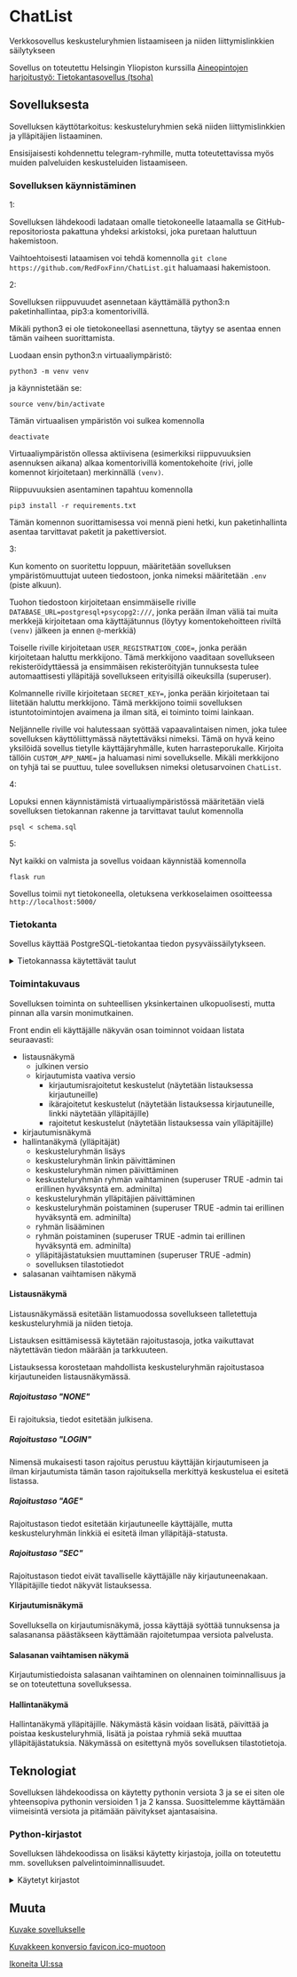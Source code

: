 # ChatList

Verkkosovellus keskusteluryhmien listaamiseen ja niiden liittymislinkkien säilytykseen

Sovellus on toteutettu Helsingin Yliopiston kurssilla [Aineopintojen harjoitustyö: Tietokantasovellus (tsoha)](https://studies.helsinki.fi/opintotarjonta/cur/hy-opt-cur-2223-2e32cd2f-c204-4e8d-8233-b652d7194713)

## Sovelluksesta

Sovelluksen käyttötarkoitus: keskusteluryhmien sekä niiden liittymislinkkien ja ylläpitäjien listaaminen.

Ensisijaisesti kohdennettu telegram-ryhmille, mutta toteutettavissa myös muiden palveluiden keskusteluiden listaamiseen.

### Sovelluksen käynnistäminen

1:

Sovelluksen lähdekoodi ladataan omalle tietokoneelle lataamalla se GitHub-repositoriosta pakattuna yhdeksi arkistoksi, joka puretaan haluttuun hakemistoon.

Vaihtoehtoisesti lataamisen voi tehdä komennolla `git clone https://github.com/RedFoxFinn/ChatList.git` haluamaasi hakemistoon.


2:

Sovelluksen riippuvuudet asennetaan käyttämällä python3:n paketinhallintaa, pip3:a komentorivillä.

Mikäli python3 ei ole tietokoneellasi asennettuna, täytyy se asentaa ennen tämän vaiheen suorittamista.

Luodaan ensin python3:n virtuaaliympäristö:

  `python3 -m venv venv`

ja käynnistetään se:

  `source venv/bin/activate`

Tämän virtuaalisen ympäristön voi sulkea komennolla

  `deactivate`

Virtuaaliympäristön ollessa aktiivisena (esimerkiksi riippuvuuksien asennuksen aikana) alkaa komentorivillä komentokehoite (rivi, jolle komennot kirjoitetaan) merkinnällä `(venv)`.

Riippuvuuksien asentaminen tapahtuu komennolla

  `pip3 install -r requirements.txt`

Tämän komennon suorittamisessa voi mennä pieni hetki, kun paketinhallinta asentaa tarvittavat paketit ja pakettiversiot.

3:

Kun komento on suoritettu loppuun, määritetään sovelluksen ympäristömuuttujat uuteen tiedostoon, jonka nimeksi määritetään `.env` (piste alkuun).

Tuohon tiedostoon kirjoitetaan ensimmäiselle riville `DATABASE_URL=postgresql+psycopg2:///`, jonka perään ilman väliä tai muita merkkejä kirjoitetaan oma käyttäjätunnus (löytyy komentokehoitteen riviltä `(venv)` jälkeen ja ennen `@`-merkkiä)

Toiselle riville kirjoitetaan `USER_REGISTRATION_CODE=`, jonka perään kirjoitetaan haluttu merkkijono. Tämä merkkijono vaaditaan sovellukseen rekisteröidyttäessä ja ensimmäisen rekisteröityjän tunnuksesta tulee automaattisesti ylläpitäjä sovellukseen erityisillä oikeuksilla (superuser).

Kolmannelle riville kirjoitetaan `SECRET_KEY=`, jonka perään kirjoitetaan tai liitetään haluttu merkkijono. Tämä merkkijono toimii sovelluksen istuntotoimintojen avaimena ja ilman sitä, ei toiminto toimi lainkaan.

Neljännelle riville voi halutessaan syöttää vapaavalintaisen nimen, joka tulee sovelluksen käyttöliittymässä näytettäväksi nimeksi. Tämä on hyvä keino yksilöidä sovellus tietylle käyttäjäryhmälle, kuten harrasteporukalle. Kirjoita tällöin `CUSTOM_APP_NAME=` ja haluamasi nimi sovellukselle. Mikäli merkkijono on tyhjä tai se puuttuu, tulee sovelluksen nimeksi oletusarvoinen `ChatList`.

4:

Lopuksi ennen käynnistämistä virtuaaliympäristössä määritetään vielä sovelluksen tietokannan rakenne ja tarvittavat taulut komennolla

  `psql < schema.sql`

5:

Nyt kaikki on valmista ja sovellus voidaan käynnistää komennolla

  `flask run`

Sovellus toimii nyt tietokoneella, oletuksena verkkoselaimen osoitteessa `http://localhost:5000/`

### Tietokanta

Sovellus käyttää PostgreSQL-tietokantaa tiedon pysyväissäilytykseen.

<details><summary>Tietokannassa käytettävät taulut</summary>
<p>

#### Users

sovelluksen käyttäjät sisältävä tietokantataulu

- id SERIAL PRIMARY KEY
- uname TEXT NOT NULL UNIQUE, käyttäjänimi
- pw_hash TEXT, käyttäjän salasana (kryptattuna)

#### Admins

sovelluksen ylläpitäjät sisältävä tietokantataulu

pitää listaa sovelluksen käyttäjistä, joilla on ylläpitäjän oikeudet

- id SERIAL PRIMARY KEY
- user_id INTEGER NOT NULL REFERENCES Users (id)
- superuser BOOLEAN DEFAULT FALSE

#### Groups

sovelluksen ryhmät sisältävä tietokantataulu

ryhmällä tarkoitetaan joukkoa keskusteluryhmiä, joilla on yhteisiä ominaisuuksia

- id SERIAL PRIMARY KEY
- gname TEXT NOT NULL UNIQUE, ryhmän nimi
- restriction TEXT NOT NULL DEFAULT "NONE"
  - "NONE" osoittaa kyseisen ryhmän olevan julkisesti näytettävä
  - "LOGIN" osoittaa kyseisen ryhmän olevan kirjautumisen jälkeen näytettävä
  - "AGE" osoittaa kyseisen ryhmän olevan ikärajallinen, tällöin sen linkki näytetään vain ylläpitäjille
  - "SEC" osoittaa kyseisen ryhmän olevan rajoitettu, tällöin se näytetään listassa vain ylläpitäjille

#### Topics

sovelluksen keskusteluryhmien aiheet sisältävä tietokantataulu

- id SERIAL PRIMARY KEY
- topic TEXT NOT NULL UNIQUE

#### Chats

sovelluksen keskusteluryhmät sisältävä tietokantataulu

- id SERIAL PRIMARY KEY
- cname TEXT NOT NULL
- topic_id INTEGER REFERENCES Topics (id)
- group_id INTEGER REFERENCES Groups (id)
- link TEXT NOT NULL
- moderator_ids INTEGER[], viittaukset keskusteluryhmän ylläpitäjiin

#### Moderators

sovelluksen keskusteluryhmien ylläpitäjät sisältävä tietokantataulu

- id SERIAL PRIMARY KEY
- handle TEXT NOT NULL UNIQUE
- chat_link TEXT NOT NULL

#### Requests

sovelluksen tietoihin kohdistuvien muutosten hyväksymispyynnöt sisältävä tietokantataulu

- id SERIAL PRIMARY KEY
- user_id INTEGER NOT NULL REFERENCES Users (id), muutoksen pyytänyt käyttäjä
- info_table TEXT NOT NULL, taulu, jonka tietoa pyydetään muutettavan
- info_id INTEGER NOT NULL, taulun rivi, jota pyydetään muutettavan
- change_type TEXT NOT NULL, muutostyyppi (DELETE/UPDATE)
- change_info TEXT[], muutokset

</p>
</details>

### Toimintakuvaus

Sovelluksen toiminta on suhteellisen yksinkertainen ulkopuolisesti, mutta pinnan alla varsin monimutkainen.

Front endin eli käyttäjälle näkyvän osan toiminnot voidaan listata seuraavasti:

- listausnäkymä
  - julkinen versio
  - kirjautumista vaativa versio
    - kirjautumisrajoitetut keskustelut (näytetään listauksessa kirjautuneille)
    - ikärajoitetut keskustelut (näytetään listauksessa kirjautuneille, linkki näytetään ylläpitäjille)
    - rajoitetut keskustelut (näytetään listauksessa vain ylläpitäjille)
- kirjautumisnäkymä
- hallintanäkymä (ylläpitäjät)
  - keskusteluryhmän lisäys
  - keskusteluryhmän linkin päivittäminen
  - keskusteluryhmän nimen päivittäminen
  - keskusteluryhmän ryhmän vaihtaminen (superuser TRUE -admin tai erillinen hyväksyntä em. adminilta)
  - keskusteluryhmän ylläpitäjien päivittäminen
  - keskusteluryhmän poistaminen (superuser TRUE -admin tai erillinen hyväksyntä em. adminilta)
  - ryhmän lisääminen
  - ryhmän poistaminen (superuser TRUE -admin tai erillinen hyväksyntä em. adminilta)
  - ylläpitäjästatuksien muuttaminen (superuser TRUE -admin)
  - sovelluksen tilastotiedot
- salasanan vaihtamisen näkymä

#### Listausnäkymä

Listausnäkymässä esitetään listamuodossa sovellukseen talletettuja keskusteluryhmiä ja niiden tietoja.

Listauksen esittämisessä käytetään rajoitustasoja, jotka vaikuttavat näytettävän tiedon määrään ja tarkkuuteen.

Listauksessa korostetaan mahdollista keskusteluryhmän rajoitustasoa kirjautuneiden listausnäkymässä.

##### Rajoitustaso "NONE"

Ei rajoituksia, tiedot esitetään julkisena.

##### Rajoitustaso "LOGIN"

Nimensä mukaisesti tason rajoitus perustuu käyttäjän kirjautumiseen ja ilman kirjautumista tämän tason rajoituksella merkittyä keskustelua ei esitetä listassa.

##### Rajoitustaso "AGE"

Rajoitustason tiedot esitetään kirjautuneelle käyttäjälle, mutta keskusteluryhmän linkkiä ei esitetä ilman ylläpitäjä-statusta.

##### Rajoitustaso "SEC"

Rajoitustason tiedot eivät tavalliselle käyttäjälle näy kirjautuneenakaan. Ylläpitäjille tiedot näkyvät listauksessa.

#### Kirjautumisnäkymä

Sovelluksella on kirjautumisnäkymä, jossa käyttäjä syöttää tunnuksensa ja salasanansa päästäkseen käyttämään rajoitetumpaa versiota palvelusta.

#### Salasanan vaihtamisen näkymä

Kirjautumistiedoista salasanan vaihtaminen on olennainen toiminnallisuus ja se on toteutettuna sovelluksessa.

#### Hallintanäkymä

Hallintanäkymä ylläpitäjille. Näkymästä käsin voidaan lisätä, päivittää ja poistaa keskusteluryhmiä, lisätä ja poistaa ryhmiä sekä muuttaa ylläpitäjästatuksia. Näkymässä on esitettynä myös sovelluksen tilastotietoja.

## Teknologiat

Sovelluksen lähdekoodissa on käytetty pythonin versiota 3 ja se ei siten ole yhteensopiva pythonin versioiden 1 ja 2 kanssa. Suosittelemme käyttämään viimeisintä versiota ja pitämään päivitykset ajantasaisina.

### Python-kirjastot

Sovelluksen lähdekoodissa on lisäksi käytetty kirjastoja, joilla on toteutettu mm. sovelluksen palvelintoiminnallisuudet.

<details><summary>Käytetyt kirjastot</summary>
<p>

Ympäristömuuttujat
- python-dotenv

Palvelintoiminnot
- flask

Tietokantatoiminnot
- flask-sqlalchemy
- sqlalchemy
- psycopg2

Tietoturva
- Werkzeug (salasanojen kryptaus/dekryptaus)

Verkkosivut
- jinja2

</p>
</details>

## Muuta

[Kuvake sovellukselle](https://pixabay.com/vectors/chat-icon-symbol-business-2013193/)

[Kuvakkeen konversio favicon.ico-muotoon](https://favicon.io/favicon-converter/)

[Ikoneita UI:ssa](https://icon-sets.iconify.design/bi/)